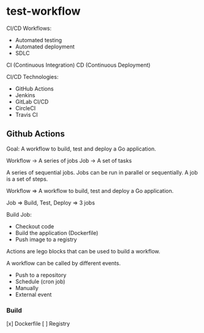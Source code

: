 # test-workflow

CI/CD Workflows:
- Automated testing
- Automated deployment
- SDLC 

CI (Continuous Integration)
CD (Continuous Deployment)


CI/CD Technologies:
- GitHub Actions
- Jenkins
- GitLab CI/CD
- CircleCI
- Travis CI


## Github Actions

Goal: A workflow to build, test and deploy a Go application.


Workflow -> A series of jobs
Job -> A set of tasks

A series of sequential jobs. Jobs can be run in parallel or sequentially.
A job is a set of steps.

Workflow => A workflow to build, test and deploy a Go application.

Job => Build, Test, Deploy => 3 jobs

Build Job:
- Checkout code
- Build the application (Dockerfile)
- Push image to a registry


Actions are lego blocks that can be used to build a workflow.

A workflow can be called by different events.
- Push to a repository
- Schedule (cron job)
- Manually
- External event


### Build
[x] Dockerfile
[ ] Registry

### 